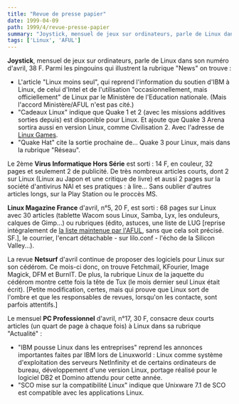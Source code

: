 ```yaml
---
title: "Revue de presse papier"
date: 1999-04-09
path: 1999/4/revue-presse-papier
summary: "Joystick, mensuel de jeux sur ordinateurs, parle de Linux dans son numéro d'avril, 38 F."
tags: ['Linux', 'AFUL']
---
```


<P><B>Joystick</B>, mensuel de jeux sur ordinateurs, parle de Linux dans son
numéro d'avril, 38 F.
Parmi les pingouins qui illustrent la rubrique "News" on trouve :</P>

<UL>

<LI>L'article "Linux moins seul", qui reprend l'information du soutien
d'IBM à Linux, de celui d'Intel et de l'utilisation "occasionnellement,
mais officiellement" de Linux par le Ministère de l'Education nationale.
(Mais l'accord Ministère/AFUL n'est pas cité.)
<LI>"Cadeaux Linux" indique que Quake 1 et 2 (avec les missions additives
sorties depuis) est disponible pour Linux. Et ajoute que Quake 3 Arena
sortira aussi en version Linux, comme Civilisation 2. Avec l'adresse de
<A HREF="http://www.linuxgames.com">Linux Games</A>.
<LI>"Quake Hat" cite la sortie prochaine de... Quake 3 pour Linux, mais
dans la rubrique "Réseau".
</UL>

<P>Le 2ème <B>Virus Informatique Hors Série</B> est sorti : 14 F, en couleur,
32 pages et seulement 2 de publicité. De très nombreux articles courts,
dont 2 sur Linux (Linux au Japon et une critique de livre) et aussi 2
pages sur la société d'antivirus NAI et ses pratiques : à lire...
Sans oublier d'autres articles longs, sur la Play Station ou le
proccès MS.</P>

<P><B>Linux Magazine France</B> d'avril, n°5, 20 F, est sorti :
68 pages sur Linux avec 30 articles (tablette Wacom sous Linux,
Samba, Lyx, les onduleurs, calques de Gimp...) ou rubriques
(édito, astuces, une liste de LUG [reprise intégralement de <A HREF="http://www.aful.org/aful/lugs.html">la liste maintenue par
l'AFUL</A>, sans que cela soit précisé. SF.], le courrier, l'encart
détachable - sur lilo.conf - l'écho de la Silicon Valley...).</P>

<P>La revue <B>Netsurf</B> d'avril continue de proposer des logiciels pour
Linux sur son cédérom. Ce mois-ci donc, on trouve Fetchmail, KFourier,
Image Magick, DFM et BurnIT. De plus, la rubrique Linux de la jaquette
du cédérom montre cette fois la tête de Tux (le mois dernier seul Linux
était écrit). [Petite modification, certes, mais qui prouve que Linux
sort de l'ombre et que les responsables de revues, lorsqu'on les
contacte, sont parfois attentifs.]</P>

<P>Le mensuel <B>PC Professionnel</B> d'avril, n°17, 30 F, consacre deux
courts articles (un quart de page à chaque fois) à Linux dans sa
rubrique "Actualité" :</P>

<UL>

<LI>"IBM pousse Linux dans les entreprises" reprend les annonces
importantes faites par IBM lors de Linuxworld : Linux comme système
d'exploitation des serveurs NetInfinity et de certains ordinateurs de
bureau, développement d'une version Linux, portage réalisé pour le
logiciel DB2 et Domino attendu pour cette année.
<LI>"SCO mise sur la compatibilité Linux" indique que Unixware 7.1 de SCO
est compatible avec les applications Linux.
</UL>


